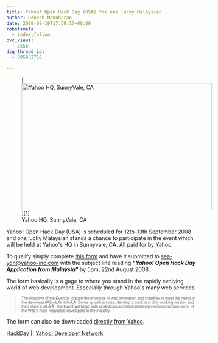 ```yaml
---
title: Yahoo! Open Hack Day (USA) for one lucky Malaysian
author: Danesh Manoharan
date: 2008-08-19T17:58:17+00:00
robotsmeta:
  - index,follow
pvc_views:
  - 5556
dsq_thread_id:
  - 895932716

---
```

<figure id="attachment_809" aria-describedby="caption-attachment-809" style="width: 500px" class="wp-caption alignnone">[<img loading="lazy" class="size-medium wp-image-809" title="Yahoo HQ, SunnyVale, CA" src="/wp-content/uploads/2008/08/yahoo-sunnyvale-500x333.jpg" alt="Yahoo HQ, SunnyVale, CA" width="500" height="333" srcset="/wp-content/uploads/2008/08/yahoo-sunnyvale-500x333.jpg 500w, /wp-content/uploads/2008/08/yahoo-sunnyvale.jpg 610w" sizes="(max-width: 500px) 100vw, 500px" />][1]<figcaption id="caption-attachment-809" class="wp-caption-text">Yahoo HQ, SunnyVale, CA</figcaption></figure>

Yahoo! Open Hack Day (USA) is scheduled for 12th-13th September 2008 and one lucky Malaysian stands a chance to participate in the event which will be held at Yahoo's HQ in Sunnyvale, CA. All paid for by Yahoo.

To qualify simply complete [this form][2] and have it submitted to <sea-ydn@yahoo-inc.com> with the subject line reading _**"Yahoo! Open Hack Day Application from Malaysia"**_ by 5pm, 22nd August 2008.

The form basically is a gage to where you stand in the rapidly evolving world of web development. Especially through Yahoo's many web services.

> <span style="font-family: Arial; font-size: x-small;">The objective of the Event is to push the envelope of web innovation and creativity to meet the needs of the developerÃ¢â‚¬â„¢s itch.Ã‚Â  Come up with an idea, develop a quick and dirty working version and then show it off.Ã‚Â  The Event will begin with workshops and hack-related presentations from some of the Web's most respected developers in the industry.</span>

The form can also be downloaded [directly from Yahoo][3].

[HackDay][4] || [Yahoo! Developer Network][5]

 [1]: /wp-content/uploads/2008/08/yahoo-sunnyvale.jpg
 [2]: /wp-content/uploads/2008/08/seaopenhackday_applicationform-final-malaysia.doc
 [3]: https://fast.corp.yahoo.com/clients/index.php?id=9a0e5cb0af6eaee2ed39aeb1396679f1&ticket=4425981&name=SEAOpenHackDay_applicationformFINAL-MALAYSIA.doc
 [4]: http://www.hackday.org/
 [5]: http://developer.yahoo.com/